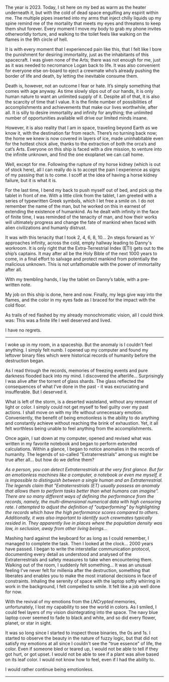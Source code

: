 The year is 2023. Today, I sit here on my bed as warm as the heater underneath it, but with the cold of dead space engulfing any espirit within me. The multiple pipes inserted into my arms that inject chilly liquids up my spine remind me of the mortality that meets my eyes and threatens to keep them shut forever. Every moment I move my body to grab my phone invites otherworldly torture, and walking to the toilet feels like walking on the flames in the 9th circle of hell.

It is with every moment that I experienced pain like this, that I felt like I bore the punishment for desiring immortality, just as the inhabitants of this spacecraft. I was given none of the Arts; there was not enough for me, just as it was needed to necromance Logan back to life. It was also convenient for everyone else on-board to eject a crewmate who’s already pushing the border of life and death, by letting the inevitable consume them.

Death is, however, not an outcome I fear or hate. It’s simply something that comes with age anyway. As time slowly slips out of our hands, it is only human nature to want an unlimited supply of it. Despite all of that, it is also the scarcity of time that I value. It is the finite number of possibilities of accomplishments and achievements that make our lives worthwhile, after all. It is silly to desire immortality and infinity for anything; the unlimited number of opportunities available will drive our limited minds insane.

However, it is also reality that I am in space, traveling beyond Earth as we know it, with the destination far from reach. There’s no turning back now; the home we knew is now covered in layers of ice, made uninhabitable even for the hottest chick alive, thanks to the extraction of both the orca’s and cat’s Arts. Everyone on this ship is faced with a dire mission, to venture into the infinite unknown, and find the one exoplanet we can call home. 

Well, except for me. Following the rupture of my horse kidney (which is out of stock here), all I can really do is to accept the pain I experience as signs of my passing that is to come. I scoff at the idea of having a horse kidney failure, but it is what it is. 

For the last time, I bend my back to push myself out of bed, and pick up the tablet in front of me. With a little clink from the tablet, I am greeted with a series of typewritten Greek symbols, which I let free a smile on. I do not remember the name of the man, but he worked on this in earnest of extending the existence of humankind. As he dealt with infinity in the face of finite time, I was reminded of the tenacity of man, and how their works will ultimately progress and change the fate of mankind when faced with alien civilizations and humanly distrust.

It was with this tenacity that I took 2, 4, 6, 8, 10… 2n steps forward as ‘n’ approaches infinity, across the cold, empty hallway leading to Danny's workroom. It is only right that the Extra-Terrestrial Index (ETI) gets out to the ship’s captains. It may after all be the Holy Bible of the next 1000 years to come, in a final effort to salvage and protect mankind from potentially the malicious unknown. This is not unfathomable with the power of immortality after all.

WIth my trembling hands, I lay the tablet on Danny’s table, with a pre-written note. 

My job on this ship is done, here and now. Finally, my legs give way into the flames, and the color in my eyes fade as I braced for the impact with the cold floor.

As trails of red flashed by my already monochromatic vision, all I could think was: This was a finite life I well deserved and lived. 

I have no regrets.

---

I woke up in my room, in a spaceship. But the anomaly is I couldn't feel anything. I simply felt numb. I opened up my computer and found my leftover binary files which were historical records of humanity before the destruction began. 

As I read through the records, memories of freezing events and pure darkness flooded back into my mind. I discovered the afterlife... Surprisingly I was alive after the torrent of glass shards. The glass reflected the consequences of what I've done in the past - it was excruciating and insufferable. But I deserved it. 

What is left of the storm, is a deserted wasteland, without any remnant of light or color. I simply could not get myself to feel guilty over my past actions. I shall move on with my life without unnecessary emotion. Conveniently, the benefit of being emotionless is the ability to do anything and constantly achieve without reaching the brink of exhaustion. Yet, it all felt worthless being unable to feel anything from the accomplishments.

Once again, I sat down at my computer, opened and revised what was written in my favorite notebook and began to perform extended calculations. Within a glance, I began to notice anomalies in the records of humanity. The legends of so-called "Extraterrestrials" among us might be true after all... but how do we define them?

*As a person, you can detect Extraterrestrials at the very first glance. But for an emotionless machines like a computer, a notebook or even me myself, it is impossible to distinguish between a single human and an Extraterrestrial. The legends claim that "Extraterrestrials (ET) usually possess an anomaly that allows them to perform tasks better than what humans can imagine". There are so many different ways of defining the performance from the records, namely, the multi-dimensional numerical data with high censoring rate. I attempted to adjust the definition of "outperforming" by highlighting the records which have the high performance scores compared to others. Additionally, it was also important to identify such crewmates typically resided in. They apparently live in places where the population density was low, in seclusion, away from other living beings...*

Mashing hard against the keyboard for as long as I could remember, I managed to complete the task. Then I looked at the clock... 2000 years have passed. I began to write the interstellar communication protocol, documenting every detail as understood and analysed of the Extraterrestrials and safety measures to take when encountering them. Walking out of the room, I suddenly felt something... It was an unusual feeling I've never felt for millenia after the destruction, something that liberates and enables you to make the most irrational decisions in face of constraints. Inhaling the serenity of space with the laptop softly whirring in work in the background, I felt compelled to smile. It felt like a job well done for now.

With the revival of my emotions from the *LNCrypted* memories, unfortunately, I lost my capability to see the world in colors. As I smiled, I could feel layers of my vision disintegrating into the space. The navy blue laptop cover seemed to fade to black and white, and so did every flower, planet, or star in sight. 

It was so long since I started to inspect those binaries, the 0s and 1s. I started to observe the beauty in the nature of fuzzy logic, but that did not satisfy my emotions at all since I couldn't see the "true essence" of life, the color. Even if someone bled or teared up, I would not be able to tell if they got hurt, or got upset. I would not be able to see if a plant was alive based on its leaf color. I would not know how to feel, even if I had the ability to. 

I would rather continue being emotionless.

---
